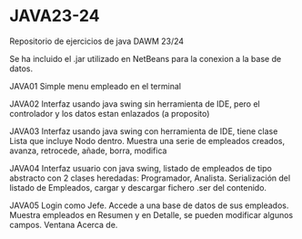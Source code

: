 # JAVA23-24
Repositorio de ejercicios de java DAWM 23/24

Se ha incluido el .jar utilizado en NetBeans para la conexion a la base de datos.

JAVA01
Simple menu empleado en el terminal

JAVA02
Interfaz usando java swing sin herramienta de IDE, pero el controlador y los datos estan enlazados (a proposito)

JAVA03
Interfaz usando java swing con herramienta de IDE, tiene clase Lista que incluye Nodo dentro.
Muestra una serie de empleados creados, avanza, retrocede, añade, borra, modifica

JAVA04
Interfaz usuario con java swing, listado de empleados de tipo abstracto con 2 clases heredadas: Programador, Analista.
Serialización del listado de Empleados, cargar y descargar fichero .ser del contenido.

JAVA05
Login como Jefe. Accede a una base de datos de sus empleados.
Muestra empleados en Resumen y en Detalle, se pueden modificar algunos campos.
Ventana Acerca de.
